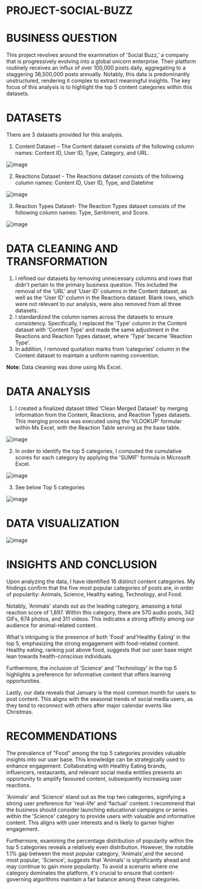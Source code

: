 # PROJECT-SOCIAL-BUZZ

# BUSINESS QUESTION

This project revolves around the examination of 'Social Buzz,' a company that is progressively evolving into a global unicorn enterprise. Their platform routinely receives an influx of over 100,000 posts daily, aggregating to a staggering 36,500,000 posts annually. Notably, this data is predominantly unstructured, rendering it complex to extract meaningful insights. The key focus of this analysis is to highlight the top 5 content categories within this datasets.

# DATASETS

There are 3 datasets provided for this analysis.
1.	Content Dataset – The Content dataset consists of the following column names: Content ID, User ID, Type, Category, and URL.
   
![image](https://github.com/Tanpepper29/PROJECT-SOCIAL-BUZZ/assets/137109080/22045082-7d24-4b27-b37a-21b05b58097b)

2.	Reactions Dataset - The Reactions dataset consists of the following column names: Content ID, User ID, Type, and Datetime

   ![image](https://github.com/Tanpepper29/PROJECT-SOCIAL-BUZZ/assets/137109080/0c6c8d33-476a-4b08-9d28-9b800ca6f7da)

3.	Reaction Types Dataset- The Reaction Types dataset consists of the following column names: Type, Sentiment, and Score.
   
   ![image](https://github.com/Tanpepper29/PROJECT-SOCIAL-BUZZ/assets/137109080/565bda9b-e455-42e5-9a03-8cd157441d43)
   
# DATA CLEANING AND TRANSFORMATION

1.	I refined our datasets by removing unnecessary columns and rows that didn't pertain to the primary business question. This included the removal of the ‘URL’ and ‘User ID’ columns in the Content dataset, as well as the ‘User ID’ column in the Reactions dataset. Blank rows, which were not relevant to our analysis, were also removed from all three datasets.
2.	I standardized the column names across the datasets to ensure consistency. Specifically, I replaced the 'Type' column in the Content dataset with 'Content Type' and made the same adjustment in the Reactions and Reaction Types dataset, where 'Type' became 'Reaction Type'. 
3.	In addition, I removed quotation marks from ‘categories’ column in the Content dataset to maintain a uniform naming convention.
   
   **Note:** Data cleaning was done using Ms Excel.

  # DATA ANALYSIS
1. I created a finalized dataset titled 'Clean Merged Dataset' by merging information from the Content, Reactions, and Reaction Types datasets. This merging process was executed using the ‘VLOOKUP’ formular within Ms Excel, with the Reaction Table serving as the base table.
   
![image](https://github.com/Tanpepper29/PROJECT-SOCIAL-BUZZ/assets/137109080/d5023c88-2cb8-4540-bdc8-b4ef409e4629)

2. In order to identify the top 5 categories, I computed the cumulative scores for each category by applying the 'SUMIF' formula in Microsoft Excel.
   
![image](https://github.com/Tanpepper29/PROJECT-SOCIAL-BUZZ/assets/137109080/8050706e-4478-41ac-8349-273fc559bebb)

3. See below Top 5 categories

![image](https://github.com/Tanpepper29/PROJECT-SOCIAL-BUZZ/assets/137109080/1450838b-23b8-461c-88ff-91ac680e9d0c)

# DATA VISUALIZATION

![image](https://github.com/Tanpepper29/PROJECT-SOCIAL-BUZZ/assets/137109080/7e68e580-7ac0-4bac-adbf-946d833c3e0f)

# INSIGHTS AND CONCLUSION
Upon analyzing the data, I have identified 16 distinct content categories. My findings confirm that the five most popular categories of posts are, in order of popularity: Animals, Science, Healthy eating, Technology, and Food.

Notably, 'Animals' stands out as the leading category, amassing a total reaction score of 1,897. Within this category, there are 570 audio posts, 342 GIFs, 674 photos, and 311 videos. This indicates a strong affinity among our audience for animal-related content.

What's intriguing is the presence of both 'Food' and'Healthy Eating' in the top 5, emphasizing the strong engagement with food-related content. Healthy eating, ranking just above food, suggests that our user base might lean towards health-conscious individuals.

Furthermore, the inclusion of 'Science' and 'Technology' in the top 5 highlights a preference for informative content that offers learning opportunities.

Lastly, our data reveals that January is the most common month for users to post content. This aligns with the seasonal trends of social media users, as they tend to reconnect with others after major calendar events like Christmas.

# RECOMMENDATIONS
The prevalence of "Food" among the top 5 categories provides valuable insights into our user base. This knowledge can be strategically used to enhance engagement. Collaborating with Healthy Eating brands, influencers, restaurants, and relevant social media entities presents an opportunity to amplify favoured content, subsequently increasing user reactions.

'Animals' and 'Science' stand out as the top two categories, signifying a strong user preference for 'real-life' and 'factual' content. I recommend that the business should consider launching educational campaigns or series within the 'Science' category to provide users with valuable and informative content. This aligns with user interests and is likely to garner higher engagement.

Furthermore, examining the percentage distribution of popularity within the top 5 categories reveals a relatively even distribution. However, the notable 1.1% gap between the most popular category, 'Animals',and the second most popular, 'Science', suggests that 'Animals' is significantly ahead and may continue to gain more popularity. To avoid a scenario where one category dominates the platform, it's crucial to ensure that content-governing algorithms maintain a fair balance among these categories.




